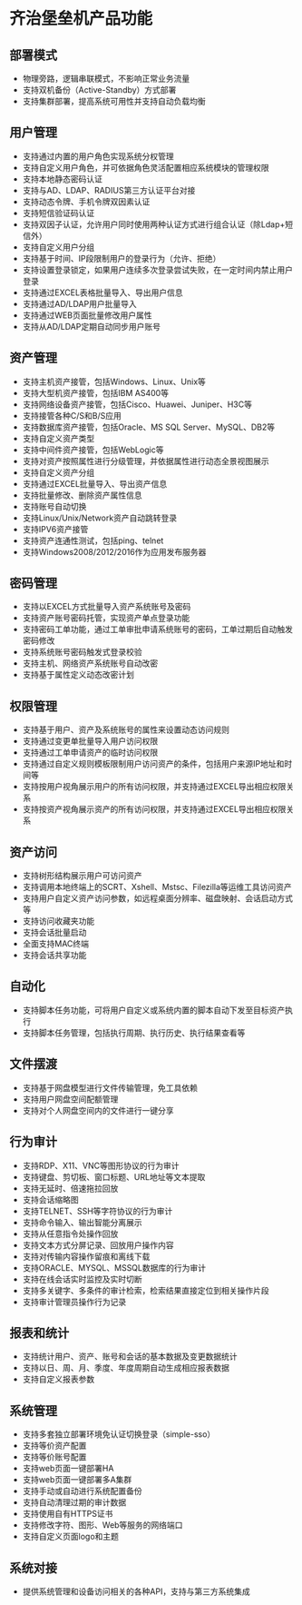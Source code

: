 # 齐治堡垒机产品功能

## 部署模式

 - 物理旁路，逻辑串联模式，不影响正常业务流量
 - 支持双机备份（Active-Standby）方式部署
 - 支持集群部署，提高系统可用性并支持自动负载均衡

## 用户管理

 - 支持通过内置的用户角色实现系统分权管理
 - 支持自定义用户角色，并可依据角色灵活配置相应系统模块的管理权限
 - 支持本地静态密码认证
 - 支持与AD、LDAP、RADIUS第三方认证平台对接
 - 支持动态令牌、手机令牌双因素认证
 - 支持短信验证码认证
 - 支持双因子认证，允许用户同时使用两种认证方式进行组合认证（除Ldap+短信外）
 - 支持自定义用户分组
 - 支持基于时间、IP段限制用户的登录行为（允许、拒绝）
 - 支持设置登录锁定，如果用户连续多次登录尝试失败，在一定时间内禁止用户登录
 - 支持通过EXCEL表格批量导入、导出用户信息
 - 支持通过AD/LDAP用户批量导入
 - 支持通过WEB页面批量修改用户属性
 - 支持从AD/LDAP定期自动同步用户账号
 
 ## 资产管理
 
 - 支持主机资产接管，包括Windows、Linux、Unix等
 - 支持大型机资产接管，包括IBM AS400等
 - 支持网络设备资产接管，包括Cisco、Huawei、Juniper、H3C等
 - 支持接管各种C/S和B/S应用
 - 支持数据库资产接管，包括Oracle、MS SQL Server、MySQL、DB2等
 - 支持自定义资产类型
 - 支持中间件资产接管，包括WebLogic等
 - 支持对资产按照属性进行分级管理，并依据属性进行动态全景视图展示
 - 支持自定义资产分组
 - 支持通过EXCEL批量导入、导出资产信息
 - 支持批量修改、删除资产属性信息
 - 支持账号自动切换
 - 支持Linux/Unix/Network资产自动跳转登录
 - 支持IPV6资产接管
 - 支持资产连通性测试，包括ping、telnet
 - 支持Windows2008/2012/2016作为应用发布服务器
 
  ## 密码管理

 - 支持以EXCEL方式批量导入资产系统账号及密码
 - 支持资产账号密码托管，实现资产单点登录功能
 - 支持密码工单功能，通过工单审批申请系统账号的密码，工单过期后自动触发密码修改
 - 支持系统账号密码触发式登录校验
 - 支持主机、网络资产系统账号自动改密
 - 支持基于属性定义动态改密计划
 
 
  ## 权限管理
  
  
 - 支持基于用户、资产及系统账号的属性来设置动态访问规则
 - 支持通过变更单批量导入用户访问权限
 - 支持通过工单申请资产的临时访问权限
 - 支持通过自定义规则模板限制用户访问资产的条件，包括用户来源IP地址和时间等
 - 支持按用户视角展示用户的所有访问权限，并支持通过EXCEL导出相应权限关系
 - 支持按资产视角展示资产的所有访问权限，并支持通过EXCEL导出相应权限关系
 
 
 ## 资产访问
 
 - 支持树形结构展示用户可访问资产
 - 支持调用本地终端上的SCRT、Xshell、Mstsc、Filezilla等运维工具访问资产
 - 支持用户自定义资产访问参数，如远程桌面分辨率、磁盘映射、会话启动方式等
 - 支持访问收藏夹功能
 - 支持会话批量启动
 - 全面支持MAC终端
 - 支持会话共享功能
 
 ## 自动化
 
 
 - 支持脚本任务功能，可将用户自定义或系统内置的脚本自动下发至目标资产执行
 - 支持脚本任务管理，包括执行周期、执行历史、执行结果查看等
 
 ## 文件摆渡
 

 - 支持基于网盘模型进行文件传输管理，免工具依赖
 - 支持用户网盘空间配额管理
 - 支持对个人网盘空间内的文件进行一键分享
 
  ## 行为审计
  
  
 - 支持RDP、X11、VNC等图形协议的行为审计
 - 支持键盘、剪切板、窗口标题、URL地址等文本提取
 - 支持无延时、倍速拖拉回放
 - 支持会话缩略图
 - 支持TELNET、SSH等字符协议的行为审计
 - 支持命令输入、输出智能分离展示
 - 支持从任意指令处操作回放
 - 支持文本方式分屏记录、回放用户操作内容
 - 支持对传输内容操作留痕和离线下载
 - 支持ORACLE、MYSQL、MSSQL数据库的行为审计
 - 支持在线会话实时监控及实时切断
 - 支持多关键字、多条件的审计检索，检索结果直接定位到相关操作片段
 - 支持审计管理员操作行为记录
 
 ## 报表和统计
 
 
 - 支持统计用户、资产、账号和会话的基本数据及变更数据统计
 - 支持以日、周、月、季度、年度周期自动生成相应报表数据
 - 支持自定义报表参数
 
 
 ## 系统管理
 
 - 支持多套独立部署环境免认证切换登录（simple-sso）
 - 支持等价资产配置
 - 支持等价账号配置
 - 支持web页面一键部署HA
 - 支持web页面一键部署多A集群
 - 支持手动或自动进行系统配置备份
 - 支持自动清理过期的审计数据
 - 支持使用自有HTTPS证书
 - 支持修改字符、图形、Web等服务的网络端口
 - 支持自定义页面logo和主题 
 
 
 ## 系统对接
 
 - 提供系统管理和设备访问相关的各种API，支持与第三方系统集成



          

